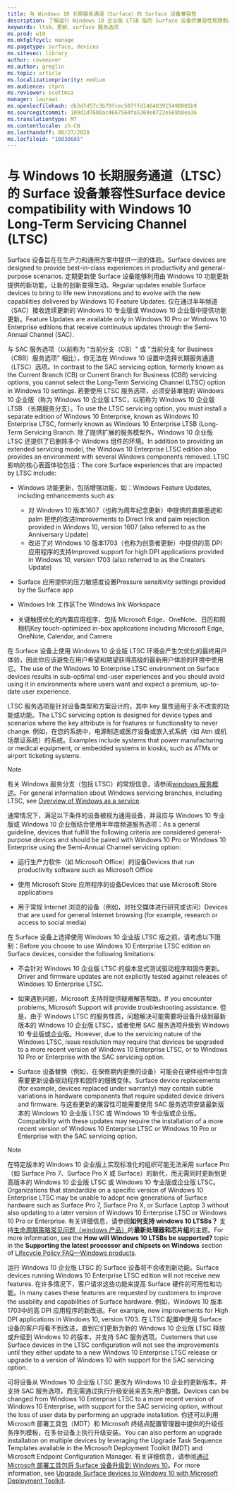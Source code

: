 ```yaml
---
title: 与 Windows 10 长期服务通道（Surface）的 Surface 设备兼容性
description: 了解运行 Windows 10 企业版 LTSB 版的 Surface 设备的兼容性和限制。
keywords: ltsb、更新、surface 服务选项
ms.prod: w10
ms.mktglfcycl: manage
ms.pagetype: surface, devices
ms.sitesec: library
author: coveminer
ms.author: greglin
ms.topic: article
ms.localizationpriority: medium
ms.audience: itpro
ms.reviewer: scottmca
manager: laurawi
ms.openlocfilehash: db3dfd57c3b79fcec507ffd146483915490801b9
ms.sourcegitcommit: 109d1d7608ac4667564fa5369e8722e569b8ea36
ms.translationtype: MT
ms.contentlocale: zh-CN
ms.lasthandoff: 06/27/2020
ms.locfileid: "10830685"
---
```

# <span data-ttu-id="63a21-104">与 Windows 10 长期服务通道（LTSC）的 Surface 设备兼容性</span><span class="sxs-lookup"><span data-stu-id="63a21-104">Surface device compatibility with Windows 10 Long-Term Servicing Channel (LTSC)</span></span>

<span data-ttu-id="63a21-105">Surface 设备旨在在生产力和通用方案中提供一流的体验。</span><span class="sxs-lookup"><span data-stu-id="63a21-105">Surface devices are designed to provide best-in-class experiences in productivity and general-purpose scenarios.</span></span> <span data-ttu-id="63a21-106">定期更新使 Surface 设备能够利用由 Windows 10 功能更新提供的新功能，让新的创新变得生动。</span><span class="sxs-lookup"><span data-stu-id="63a21-106">Regular updates enable Surface devices to bring to life new innovations and to evolve with the new capabilities delivered by Windows 10 Feature Updates.</span></span> <span data-ttu-id="63a21-107">仅在通过半年频道（SAC）接收连续更新的 Windows 10 专业版或 Windows 10 企业版中提供功能更新。</span><span class="sxs-lookup"><span data-stu-id="63a21-107">Feature Updates are available only in Windows 10 Pro or Windows 10 Enterprise editions that receive continuous updates through the Semi-Annual Channel (SAC).</span></span>

<span data-ttu-id="63a21-108">与 SAC 服务选项（以前称为 "当前分支（CB）" 或 "当前分支 for Business （CBB）服务选项" 相比），你无法在 Windows 10 设置中选择长期服务通道（LTSC）选项。</span><span class="sxs-lookup"><span data-stu-id="63a21-108">In contrast to the SAC servicing option, formerly known as the Current Branch (CB) or Current Branch for Business (CBB) servicing options, you cannot select the Long-Term Servicing Channel (LTSC) option in Windows 10 settings.</span></span> <span data-ttu-id="63a21-109">若要使用 LTSC 服务选项，必须安装单独的 Windows 10 企业版（称为 Windows 10 企业版 LTSC，以前称为 Windows 10 企业版 LTSB （长期服务分支）。</span><span class="sxs-lookup"><span data-stu-id="63a21-109">To use the LTSC servicing option, you must install a separate edition of Windows 10 Enterprise, known as Windows 10 Enterprise LTSC, formerly known as Windows 10 Enterprise LTSB (Long-Term Servicing Branch.</span></span> <span data-ttu-id="63a21-110">除了提供扩展的服务模型外，Windows 10 企业版 LTSC 还提供了已删除多个 Windows 组件的环境。</span><span class="sxs-lookup"><span data-stu-id="63a21-110">In addition to providing an extended servicing model, the Windows 10 Enterprise LTSC edition also provides an environment with several Windows components removed.</span></span> <span data-ttu-id="63a21-111">LTSC 影响的核心表面体验包括：</span><span class="sxs-lookup"><span data-stu-id="63a21-111">The core Surface experiences that are impacted by LTSC include:</span></span>

* <span data-ttu-id="63a21-112">Windows 功能更新，包括增强功能，如：</span><span class="sxs-lookup"><span data-stu-id="63a21-112">Windows Feature Updates, including enhancements such as:</span></span>

  *  <span data-ttu-id="63a21-113">对 Windows 10 版本1607（也称为周年纪念更新）中提供的直接墨迹和 palm 拒绝的改进</span><span class="sxs-lookup"><span data-stu-id="63a21-113">Improvements to Direct Ink and palm rejection provided in Windows 10, version 1607 (also referred to as the Anniversary Update)</span></span>
  *  <span data-ttu-id="63a21-114">改进了对 Windows 10 版本1703（也称为创意者更新）中提供的高 DPI 应用程序的支持</span><span class="sxs-lookup"><span data-stu-id="63a21-114">Improved support for high DPI applications provided in Windows 10, version 1703 (also referred to as the Creators Update)</span></span>

* <span data-ttu-id="63a21-115">Surface 应用提供的压力敏感度设置</span><span class="sxs-lookup"><span data-stu-id="63a21-115">Pressure sensitivity settings provided by the Surface app</span></span>

* <span data-ttu-id="63a21-116">Windows Ink 工作区</span><span class="sxs-lookup"><span data-stu-id="63a21-116">The Windows Ink Workspace</span></span>

* <span data-ttu-id="63a21-117">关键触摸优化的内置应用程序，包括 Microsoft Edge、OneNote、日历和照相机</span><span class="sxs-lookup"><span data-stu-id="63a21-117">Key touch-optimized in-box applications including Microsoft Edge, OneNote, Calendar, and Camera</span></span>

<span data-ttu-id="63a21-118">在 Surface 设备上使用 Windows 10 企业版 LTSC 环境会产生欠优化的最终用户体验，因此你应该避免在用户希望和期望获得高级的最新用户体验的环境中使用它。</span><span class="sxs-lookup"><span data-stu-id="63a21-118">The use of the Windows 10 Enterprise LTSC environment on Surface devices results in sub-optimal end-user experiences and you should avoid using it in environments where users want and expect a premium, up-to-date user experience.</span></span>

<span data-ttu-id="63a21-119">LTSC 服务选项是针对设备类型和方案设计的，其中 key 属性适用于永不改变的功能或功能。</span><span class="sxs-lookup"><span data-stu-id="63a21-119">The LTSC servicing option is designed for device types and scenarios where the key attribute is for features or functionality to never change.</span></span> <span data-ttu-id="63a21-120">例如，在您的系统中，电源制造或医疗设备或嵌入式系统（如 Atm 或机场票证系统）的系统。</span><span class="sxs-lookup"><span data-stu-id="63a21-120">Examples include systems that power manufacturing or medical equipment, or embedded systems in kiosks, such as ATMs or airport ticketing systems.</span></span>

>[!NOTE]
><span data-ttu-id="63a21-121">有关 Windows 服务分支（包括 LTSC）的常规信息，请参阅[windows 服务概述](https://technet.microsoft.com/itpro/windows/update/waas-overview#long-term-servicing-branch)。</span><span class="sxs-lookup"><span data-stu-id="63a21-121">For general information about Windows servicing branches, including LTSC, see [Overview of Windows as a service](https://technet.microsoft.com/itpro/windows/update/waas-overview#long-term-servicing-branch).</span></span>

<span data-ttu-id="63a21-122">通常情况下，满足以下条件的设备被视为通用设备，并且应与 Windows 10 专业版或 Windows 10 企业版结合使用半年度频道服务选项：</span><span class="sxs-lookup"><span data-stu-id="63a21-122">As a general guideline, devices that fulfill the following criteria are considered general-purpose devices and should be paired with Windows 10 Pro or Windows 10 Enterprise using the Semi-Annual Channel servicing option:</span></span>

* <span data-ttu-id="63a21-123">运行生产力软件（如 Microsoft Office）的设备</span><span class="sxs-lookup"><span data-stu-id="63a21-123">Devices that run productivity software such as Microsoft Office</span></span>

* <span data-ttu-id="63a21-124">使用 Microsoft Store 应用程序的设备</span><span class="sxs-lookup"><span data-stu-id="63a21-124">Devices that use Microsoft Store applications</span></span>

* <span data-ttu-id="63a21-125">用于常规 Internet 浏览的设备（例如，对社交媒体进行研究或访问）</span><span class="sxs-lookup"><span data-stu-id="63a21-125">Devices that are used for general Internet browsing (for example, research or access to social media)</span></span>

<span data-ttu-id="63a21-126">在 Surface 设备上选择使用 Windows 10 企业版 LTSC 版之前，请考虑以下限制：</span><span class="sxs-lookup"><span data-stu-id="63a21-126">Before you choose to use Windows 10 Enterprise LTSC edition on Surface devices, consider the following limitations:</span></span>

* <span data-ttu-id="63a21-127">不会针对 Windows 10 企业版 LTSC 的版本显式测试驱动程序和固件更新。</span><span class="sxs-lookup"><span data-stu-id="63a21-127">Driver and firmware updates are not explicitly tested against releases of Windows 10 Enterprise LTSC.</span></span>

* <span data-ttu-id="63a21-128">如果遇到问题，Microsoft 支持将提供疑难解答帮助。</span><span class="sxs-lookup"><span data-stu-id="63a21-128">If you encounter problems, Microsoft Support will provide troubleshooting assistance.</span></span> <span data-ttu-id="63a21-129">但是，由于 Windows LTSC 的服务性质，问题解决可能需要将设备升级到最新版本的 Windows 10 企业版 LTSC，或者使用 SAC 服务选项升级到 Windows 10 专业版或企业版。</span><span class="sxs-lookup"><span data-stu-id="63a21-129">However, due to the servicing nature of the Windows LTSC, issue resolution may require that devices be upgraded to a more recent version of Windows 10 Enterprise LTSC, or to Windows 10 Pro or Enterprise with the SAC servicing option.</span></span>

* <span data-ttu-id="63a21-130">Surface 设备替换（例如，在保修期内更换的设备）可能会在硬件组件中包含需要更新设备驱动程序和固件的细微变体。</span><span class="sxs-lookup"><span data-stu-id="63a21-130">Surface device replacements (for example, devices replaced under warranty) may contain subtle variations in hardware components that require updated device drivers and firmware.</span></span> <span data-ttu-id="63a21-131">与这些更新的兼容性可能需要使用 SAC 服务选项安装最新版本的 Windows 10 企业版 LTSC 或 Windows 10 专业版或企业版。</span><span class="sxs-lookup"><span data-stu-id="63a21-131">Compatibility with these updates may require the installation of a more recent version of Windows 10 Enterprise LTSC or Windows 10 Pro or Enterprise with the SAC servicing option.</span></span>

>[!NOTE]
><span data-ttu-id="63a21-132">在特定版本的 Windows 10 企业版上实现标准化的组织可能无法采用 surface Pro （如 Surface Pro 7、Surface Pro X 或 Surface）的新代，而无需同时更新到更高版本的 Windows 10 企业版 LTSC 或 Windows 10 专业版或企业版 LTSC。</span><span class="sxs-lookup"><span data-stu-id="63a21-132">Organizations that standardize on a specific version of Windows 10 Enterprise LTSC may be unable to adopt new generations of Surface hardware such as Surface Pro 7, Surface Pro X, or Surface Laptop 3 without also updating to a later version of Windows 10 Enterprise LTSC or Windows 10 Pro or Enterprise.</span></span> <span data-ttu-id="63a21-133">有关详细信息，请参阅**如何支持 windows 10 LTSBs？** 支持[生命周期策略常见问题（windows 产品）](https://support.microsoft.com/help/18581/lifecycle-policy-faq-windows-products#b4)的**最新处理器和芯片组**的主题。</span><span class="sxs-lookup"><span data-stu-id="63a21-133">For more information, see the **How will Windows 10 LTSBs be supported?** topic in the **Supporting the latest processor and chipsets on Windows** section of [Lifecycle Policy FAQ—Windows products](https://support.microsoft.com/help/18581/lifecycle-policy-faq-windows-products#b4).</span></span>

<span data-ttu-id="63a21-134">运行 Windows 10 企业版 LTSC 的 Surface 设备将不会收到新功能。</span><span class="sxs-lookup"><span data-stu-id="63a21-134">Surface devices running Windows 10 Enterprise LTSC edition will not receive new features.</span></span> <span data-ttu-id="63a21-135">在许多情况下，客户请求这些功能来提高 Surface 硬件的可用性和功能。</span><span class="sxs-lookup"><span data-stu-id="63a21-135">In many cases these features are requested by customers to improve the usability and capabilities of Surface hardware.</span></span> <span data-ttu-id="63a21-136">例如，Windows 10 版本1703中的高 DPI 应用程序的新改进。</span><span class="sxs-lookup"><span data-stu-id="63a21-136">For example, new improvements for High DPI applications in Windows 10, version 1703.</span></span> <span data-ttu-id="63a21-137">在 LTSC 配置中使用 Surface 设备的客户将看不到改进，直到它们更新为新的 Windows 10 企业版 LTSC 释放或升级到 Windows 10 的版本，并支持 SAC 服务选项。</span><span class="sxs-lookup"><span data-stu-id="63a21-137">Customers that use Surface devices in the LTSC configuration will not see the improvements until they either update to a new Windows 10 Enterprise LTSC release or upgrade to a version of Windows 10 with support for the SAC servicing option.</span></span>

<span data-ttu-id="63a21-138">可将设备从 Windows 10 企业版 LTSC 更改为 Windows 10 企业的更新版本，并支持 SAC 服务选项，而无需通过执行升级安装来丢失用户数据。</span><span class="sxs-lookup"><span data-stu-id="63a21-138">Devices can be changed from Windows 10 Enterprise LTSC to a more recent version of Windows 10 Enterprise, with support for the SAC servicing option, without the loss of user data by performing an upgrade installation.</span></span> <span data-ttu-id="63a21-139">你还可以利用 Microsoft 部署工具包（MDT）和 Microsoft 终结点配置管理器中提供的升级任务序列模板，在多台设备上执行升级安装。</span><span class="sxs-lookup"><span data-stu-id="63a21-139">You can also perform an upgrade installation on multiple devices by leveraging the Upgrade Task Sequence Templates available in the Microsoft Deployment Toolkit (MDT) and Microsoft Endpoint Configuration Manager.</span></span> <span data-ttu-id="63a21-140">有关详细信息，请参阅[通过 Microsoft 部署工具包将 Surface 设备升级到 Windows 10](https://technet.microsoft.com/itpro/surface/upgrade-surface-devices-to-windows-10-with-mdt)。</span><span class="sxs-lookup"><span data-stu-id="63a21-140">For more information, see [Upgrade Surface devices to Windows 10 with Microsoft Deployment Toolkit](https://technet.microsoft.com/itpro/surface/upgrade-surface-devices-to-windows-10-with-mdt).</span></span>
